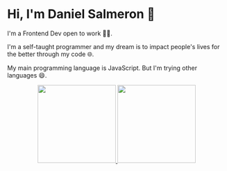 # Hi, I'm Daniel Salmeron 👋

I'm a Frontend Dev open to work 👨‍💻. 

I'm a self-taught programmer and my dream is to impact people's lives for the better through my code 🌐.

My main programming language is JavaScript. But I'm trying other languages 😄.

<div align="center">
  <a href="https://github.com/rafaballerini">
  <img height="180em" src="https://github-readme-stats.vercel.app/api?username=DanielSalmeron3b&show_icons=true&theme=dracula&include_all_commits=true&count_private=true"/>
  <img height="180em" src="https://github-readme-stats.vercel.app/api/top-langs/?username=DanielSalmeron3b&layout=compact&langs_count=7&theme=dracula"/>
</div>
